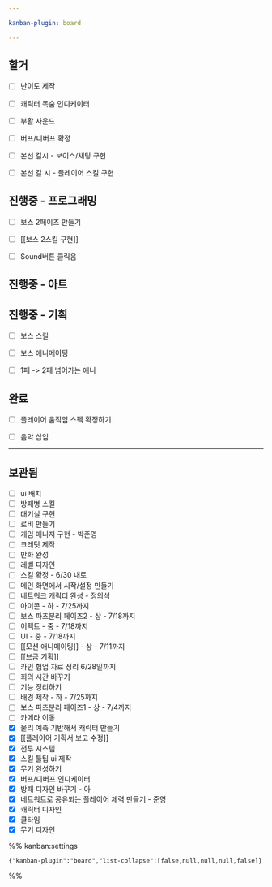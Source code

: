 ```yaml
---

kanban-plugin: board

---
```


## 할거

- [ ] 난이도 제작
- [ ] 캐릭터 목숨 인디케이터
- [ ] 부활 사운드
- [ ] 버프/디버프 확정
- [ ] 본선 갈시 - 보이스/채팅 구현
- [ ] 본선 갈 시 - 플레이어 스킬 구현


## 진행중 - 프로그래밍

- [ ] 보스 2페이즈 만들기
- [ ] [[보스 2스킬 구현]]
- [ ] Sound버튼 클릭음


## 진행중 - 아트



## 진행중 - 기획

- [ ] 보스 스킬
- [ ] 보스 애니메이팅
- [ ] 1페 -> 2페 넘어가는 애니


## 완료

- [ ] 플레이어 움직임 스펙 확정하기
- [ ] 음악 삽임


***

## 보관됨

- [ ] ui 배치
- [ ] 방패병 스킬
- [ ] 대기실 구현
- [ ] 로비 만들기
- [ ] 게임 매니저 구현 - 박준영
- [ ] 크레딧 제작
- [ ] 만화 완성
- [ ] 레벨 디자인
- [ ] 스킬 확정 - 6/30 내로
- [ ] 메인 화면에서 시작/설정 만들기
- [ ] 네트워크 캐릭터 완성 - 정의석
- [ ] 아이콘 - 하 - 7/25까지
- [ ] 보스 파츠분리 페이즈2 - 상 - 7/18까지
- [ ] 이펙트 - 중 - 7/18까지
- [ ] UI - 중 - 7/18까지
- [ ] [[모션 애니메이팅]] - 상 - 7/11까지
- [ ] [[브금 기획]]
- [ ] 카인 협업 자료 정리 6/28일까지
- [ ] 회의 시간 바꾸기
- [ ] 기능 정리하기
- [ ] 배경 제작 - 하 - 7/25까지
- [ ] 보스 파츠분리 페이즈1 - 상 - 7/4까지
- [ ] 카메라 이동
- [x] 물리 예측 기반해서 캐릭터 만들기
- [x] [[플레이어 기획서 보고 수정]]
- [x] 전투 시스템
- [x] 스킬 툴팁 ui 제작
- [x] 무기 완성하기
- [x] 버프/디버프 인디케이터
- [x] 방패 디자인 바꾸기 - 아
- [x] 네트워트로 공유되는 플레이어 체력 만들기 - 준영
- [x] 캐릭터 디자인
- [x] 쿨타임
- [x] 무기 디자인

%% kanban:settings
```
{"kanban-plugin":"board","list-collapse":[false,null,null,null,false]}
```
%%
